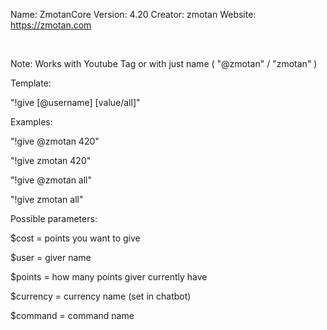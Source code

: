  Name: 		ZmotanCore
 Version: 	4.20
 Creator: 	zmotan
 Website:	https://zmotan.com

 <br />
 
 
 Note: Works with Youtube Tag or with just name ( "@zmotan" / "zmotan" )
 
 


Template: 	

"!give [@username] [value/all]"

Examples: 	

"!give @zmotan 420"

"!give zmotan 420"

"!give @zmotan all"

"!give zmotan all"








Possible parameters:

$cost = points you want to give

$user = giver name

$points = how many points giver currently have

$currency = currency name (set in chatbot)

$command = command name
